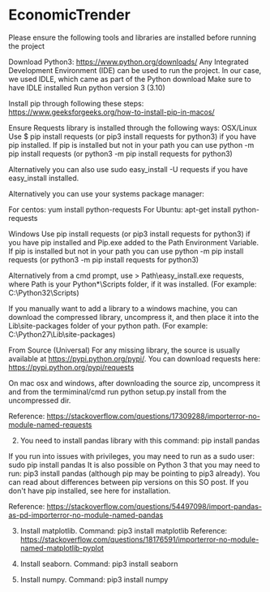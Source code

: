 # EconomicTrender
Please ensure the following tools and libraries are installed before running the project

Download Python3: https://www.python.org/downloads/
Any Integrated Development Environment (IDE) can be used to run the project. In our case, we used IDLE, which came as part of the Python download
Make sure to have IDLE installed
Run python version 3 (3.10)

Install pip through following these steps: https://www.geeksforgeeks.org/how-to-install-pip-in-macos/

Ensure Requests library is installed through the following ways:
OSX/Linux
Use $ pip install requests (or pip3 install requests for python3) if you have pip installed. If pip is installed but not in your path you can use python -m pip install requests (or python3 -m pip install requests for python3)

Alternatively you can also use sudo easy_install -U requests if you have easy_install installed.

Alternatively you can use your systems package manager:

For centos: yum install python-requests For Ubuntu: apt-get install python-requests

Windows
Use pip install requests (or pip3 install requests for python3) if you have pip installed and Pip.exe added to the Path Environment Variable. If pip is installed but not in your path you can use python -m pip install requests (or python3 -m pip install requests for python3)

Alternatively from a cmd prompt, use > Path\easy_install.exe requests, where Path is your Python*\Scripts folder, if it was installed. (For example: C:\Python32\Scripts)

If you manually want to add a library to a windows machine, you can download the compressed library, uncompress it, and then place it into the Lib\site-packages folder of your python path. (For example: C:\Python27\Lib\site-packages)

From Source (Universal)
For any missing library, the source is usually available at https://pypi.python.org/pypi/. You can download requests here: https://pypi.python.org/pypi/requests

On mac osx and windows, after downloading the source zip, uncompress it and from the termiminal/cmd run python setup.py install from the uncompressed dir.

Reference: https://stackoverflow.com/questions/17309288/importerror-no-module-named-requests


2) You need to install pandas library with this command:
pip install pandas

If you run into issues with privileges, you may need to run as a sudo user:
sudo pip install pandas
It is also possible on Python 3 that you may need to run:
pip3 install pandas (although pip may be pointing to pip3 already). You can read about differences between pip versions on this SO post.
If you don't have pip installed, see here for installation.

Reference: https://stackoverflow.com/questions/54497098/import-pandas-as-pd-importerror-no-module-named-pandas



3) Install matplotlib. Command: pip3 install matplotlib
Reference: https://stackoverflow.com/questions/18176591/importerror-no-module-named-matplotlib-pyplot

4) Install seaborn. Command: pip3 install seaborn
5) Install numpy. Command: pip3 install numpy

